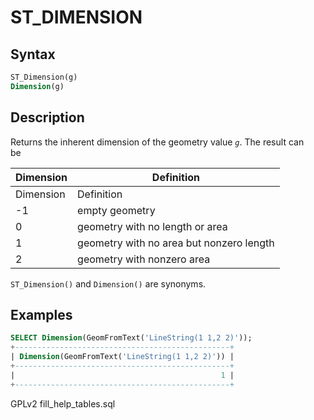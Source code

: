 # ST\_DIMENSION

## Syntax

```sql
ST_Dimension(g)
Dimension(g)
```

## Description

Returns the inherent dimension of the geometry value _`g`_. The result can\
be

| Dimension | Definition                               |
| --------- | ---------------------------------------- |
| Dimension | Definition                               |
| -1        | empty geometry                           |
| 0         | geometry with no length or area          |
| 1         | geometry with no area but nonzero length |
| 2         | geometry with nonzero area               |

`ST_Dimension()` and `Dimension()` are synonyms.

## Examples

```sql
SELECT Dimension(GeomFromText('LineString(1 1,2 2)'));
+------------------------------------------------+
| Dimension(GeomFromText('LineString(1 1,2 2)')) |
+------------------------------------------------+
|                                              1 |
+------------------------------------------------+
```

GPLv2 fill\_help\_tables.sql
